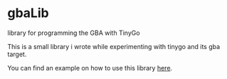 # gbaLib
library for programming the GBA with TinyGo

This is a small library i wrote while experimenting with tinygo and its gba target.

You can find an example on how to use this library [here](https://github.com/MnlPhlp/GBA-Test).
